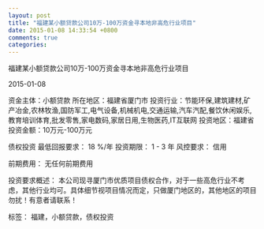 ```yaml
---
layout: post
title: "福建某小额贷款公司10万-100万资金寻本地非高危行业项目"
date: 2015-01-08 14:33:54 +0800
comments: true
categories: 
---
```

福建某小额贷款公司10万-100万资金寻本地非高危行业项目



2015-01-08

资金主体：小额贷款
所在地区：福建省厦门市
投资行业：节能环保,建筑建材,矿产冶金,农林牧渔,国防军工,电气设备,机械机电,交通运输,汽车汽配,餐饮休闲娱乐,教育培训体育,批发零售,家电数码,家居日用,生物医药,IT互联网
投资地区：福建省
投资金额：10万元-100万元

债权投资
最低回报要求：
                            18 %/年
                                                                                投资期限：
                            1 - 3 年
                                                                                                                                        风控要求：
                            信用

前期费用：
无任何前期费用

投资要求概述：
本公司现寻厦门市优质项目债权合作，对于一些高危行业不考虑，其他行业均可。具体细节视项目情况而定，只做厦门地区的，其他地区的项目勿扰！有意者请联系！

标签：
福建，小额贷款，债权投资

